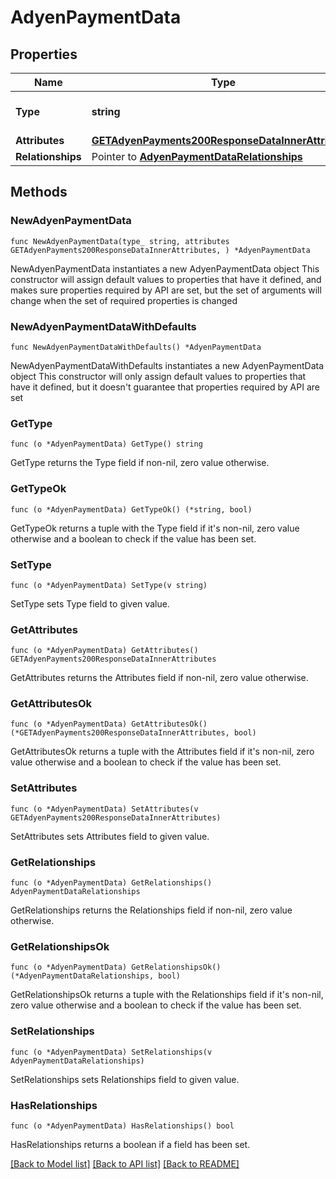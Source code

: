 # AdyenPaymentData

## Properties

Name | Type | Description | Notes
------------ | ------------- | ------------- | -------------
**Type** | **string** | The resource&#39;s type | 
**Attributes** | [**GETAdyenPayments200ResponseDataInnerAttributes**](GETAdyenPayments200ResponseDataInnerAttributes.md) |  | 
**Relationships** | Pointer to [**AdyenPaymentDataRelationships**](AdyenPaymentDataRelationships.md) |  | [optional] 

## Methods

### NewAdyenPaymentData

`func NewAdyenPaymentData(type_ string, attributes GETAdyenPayments200ResponseDataInnerAttributes, ) *AdyenPaymentData`

NewAdyenPaymentData instantiates a new AdyenPaymentData object
This constructor will assign default values to properties that have it defined,
and makes sure properties required by API are set, but the set of arguments
will change when the set of required properties is changed

### NewAdyenPaymentDataWithDefaults

`func NewAdyenPaymentDataWithDefaults() *AdyenPaymentData`

NewAdyenPaymentDataWithDefaults instantiates a new AdyenPaymentData object
This constructor will only assign default values to properties that have it defined,
but it doesn't guarantee that properties required by API are set

### GetType

`func (o *AdyenPaymentData) GetType() string`

GetType returns the Type field if non-nil, zero value otherwise.

### GetTypeOk

`func (o *AdyenPaymentData) GetTypeOk() (*string, bool)`

GetTypeOk returns a tuple with the Type field if it's non-nil, zero value otherwise
and a boolean to check if the value has been set.

### SetType

`func (o *AdyenPaymentData) SetType(v string)`

SetType sets Type field to given value.


### GetAttributes

`func (o *AdyenPaymentData) GetAttributes() GETAdyenPayments200ResponseDataInnerAttributes`

GetAttributes returns the Attributes field if non-nil, zero value otherwise.

### GetAttributesOk

`func (o *AdyenPaymentData) GetAttributesOk() (*GETAdyenPayments200ResponseDataInnerAttributes, bool)`

GetAttributesOk returns a tuple with the Attributes field if it's non-nil, zero value otherwise
and a boolean to check if the value has been set.

### SetAttributes

`func (o *AdyenPaymentData) SetAttributes(v GETAdyenPayments200ResponseDataInnerAttributes)`

SetAttributes sets Attributes field to given value.


### GetRelationships

`func (o *AdyenPaymentData) GetRelationships() AdyenPaymentDataRelationships`

GetRelationships returns the Relationships field if non-nil, zero value otherwise.

### GetRelationshipsOk

`func (o *AdyenPaymentData) GetRelationshipsOk() (*AdyenPaymentDataRelationships, bool)`

GetRelationshipsOk returns a tuple with the Relationships field if it's non-nil, zero value otherwise
and a boolean to check if the value has been set.

### SetRelationships

`func (o *AdyenPaymentData) SetRelationships(v AdyenPaymentDataRelationships)`

SetRelationships sets Relationships field to given value.

### HasRelationships

`func (o *AdyenPaymentData) HasRelationships() bool`

HasRelationships returns a boolean if a field has been set.


[[Back to Model list]](../README.md#documentation-for-models) [[Back to API list]](../README.md#documentation-for-api-endpoints) [[Back to README]](../README.md)


